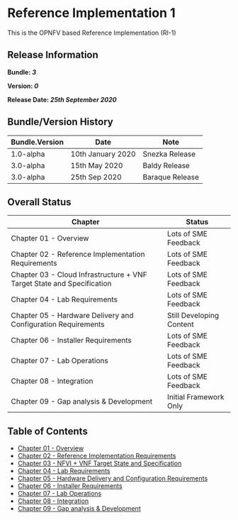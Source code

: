 # Reference Implementation 1

This is the OPNFV based Reference Implementation (RI-1)

## Release Information
**Bundle: _3_**

**Version: _0_**

**Release Date: _25th September 2020_**

## Bundle/Version History

| Bundle.Version    | Date              | Note
| ---               | ---               | ---               |
| 1.0-alpha         | 10th January 2020 | Snezka Release    |
| 3.0-alpha         | 15th May 2020     | Baldy Release     |
| 3.0-alpha         | 25th Sep 2020     | Baraque Release   |

## Overall Status

| Chapter | Status |
| --- | --- |
| Chapter 01 - Overview                                  |	Lots of SME Feedback |
| Chapter 02 - Reference Implementation Requirements     | 	Lots of SME Feedback |
| Chapter 03 - Cloud Infrastructure + VNF Target State and Specification |	Lots of SME Feedback |
| Chapter 04 - Lab Requirements                          | 	Lots of SME Feedback |
| Chapter 05 - Hardware Delivery and Configuration Requirements | Still Developing Content |
| Chapter 06 - Installer Requirements                    | 	Lots of SME Feedback |
| Chapter 07 - Lab Operations                            | 	Lots of SME Feedback |
| Chapter 08 - Integration                               |	Lots of SME Feedback|
| Chapter 09 - Gap analysis & Development                | Initial Framework Only |


## Table of Contents
* [Chapter 01 - Overview](chapters/chapter01.md)
* [Chapter 02 - Reference Implementation Requirements](chapters/chapter02.md)
* [Chapter 03 - NFVI + VNF Target State and Specification](chapters/chapter03.md)
* [Chapter 04 - Lab Requirements ](chapters/chapter04.md)
* [Chapter 05 - Hardware Delivery and Configuration Requirements ](chapters/chapter05.md)
* [Chapter 06 - Installer Requirements](chapters/chapter06.md)
* [Chapter 07 - Lab Operations](chapters/chapter07.md)
* [Chapter 08 - Integration](chapters/chapter08.md)
* [Chapter 09 - Gap analysis & Development](chapters/chapter09.md)
